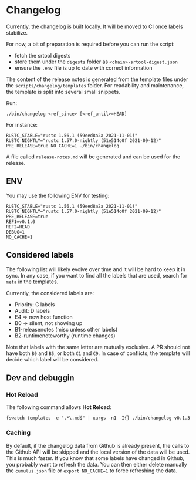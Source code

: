 # Changelog

Currently, the changelog is built locally. It will be moved to CI once labels stabilize.

For now, a bit of preparation is required before you can run the script:

- fetch the srtool digests
- store them under the `digests` folder as `<chain>-srtool-digest.json`
- ensure the `.env` file is up to date with correct information

The content of the release notes is generated from the template files under the `scripts/changelog/templates` folder. For readability and maintenance, the template is split into several small snippets.

Run:

```
./bin/changelog <ref_since> [<ref_until>=HEAD]
```

For instance:

```
RUSTC_STABLE="rustc 1.56.1 (59eed8a2a 2021-11-01)" RUSTC_NIGHTLY="rustc 1.57.0-nightly (51e514c0f 2021-09-12)" PRE_RELEASE=true NO_CACHE=1 ./bin/changelog
```

A file called `release-notes.md` will be generated and can be used for the release.

## ENV

You may use the following ENV for testing:

```
RUSTC_STABLE="rustc 1.56.1 (59eed8a2a 2021-11-01)"
RUSTC_NIGHTLY="rustc 1.57.0-nightly (51e514c0f 2021-09-12)"
PRE_RELEASE=true
REF1=v0.1.0
REF2=HEAD
DEBUG=1
NO_CACHE=1
```

## Considered labels

The following list will likely evolve over time and it will be hard to keep it in sync.
In any case, if you want to find all the labels that are used, search for `meta` in the templates.

Currently, the considered labels are:

- Priority: C<N> labels
- Audit: D<N> labels
- E4 => new host function
- B0 => silent, not showing up
- B1-releasenotes (misc unless other labels)
- B2-runtimenoteworthy (runtime changes)

Note that labels with the same letter are mutually exclusive.
A PR should not have both `B0` and `B5`, or both `C1` and `C9`. In case of conflicts, the template will
decide which label will be considered.

## Dev and debuggin

### Hot Reload

The following command allows **Hot Reload**:

```
fswatch templates -e ".*\.md$" | xargs -n1 -I{} ./bin/changelog v0.1.3
```

### Caching

By default, if the changelog data from Github is already present, the calls to the Github API will be skipped
and the local version of the data will be used. This is much faster.
If you know that some labels have changed in Github, you probably want to refresh the data.
You can then either delete manually the `cumulus.json` file or `export NO_CACHE=1` to force refreshing the data.
